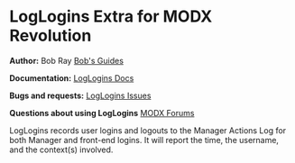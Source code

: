 LogLogins Extra for MODX Revolution
=======================================


**Author:** Bob Ray [Bob's Guides](https://bobsguides.com)

**Documentation:** [LogLogins Docs](https://bobsguides.com/loglogins-tutorial.html)

**Bugs and requests:** [LogLogins Issues](https://github.com/BobRay/LogLogins/issues)

**Questions about using LogLogins** [MODX Forums](https://forums.modx.com)

LogLogins records user logins and logouts to the Manager Actions Log for both Manager and front-end logins. It will report the time, the username, and the context(s) involved.
